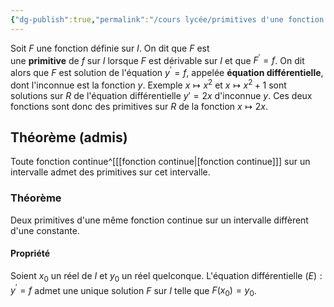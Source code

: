 ```yaml
---
{"dg-publish":true,"permalink":"/cours lycée/primitives d'une fonction continue/"}
---
```


Soit $F$ une fonction définie sur $I$. On dit que $F$ est une **primitive** de $f$ sur $I$ lorsque $F$ est dérivable sur $I$ et que $F^{'}=f$. On dit alors que $F$ est solution de l'équation $y^{'}=f$, appelée **équation différentielle**, dont l'inconnue est la fonction $y$.
	Exemple
	$x↦x^{2}$ et $x↦x^{2}+1$ sont solutions sur $R$ de l'équation différentielle $y′=2x$ d'inconnue $y$. Ces deux fonctions sont donc des primitives sur $R$ de la fonction $x↦2x$.
## Théorème (admis)
Toute fonction continue^[[[fonction continue\|[fonction continue]]] sur un intervalle admet des primitives sur cet intervalle.
### Théorème
Deux primitives d'une même fonction continue sur un intervalle diffèrent d'une constante.
#### Propriété
Soient $x_{0}$​ un réel de $I$ et $y_{0}$​ un réel quelconque. L'équation différentielle $(E):y^{'}=f$ admet une unique solution $F$ sur $I$ telle que $F(x_{0}​)=y_{0}$​.